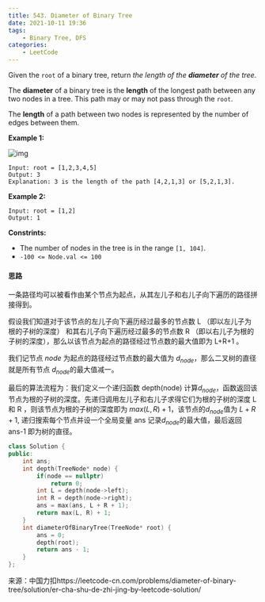 ```yaml
---
title: 543. Diameter of Binary Tree
date: 2021-10-11 19:36
tags:
    - Binary Tree, DFS
categories:
    - LeetCode
---
```


Given the `root` of a binary tree, return *the length of the **diameter** of the tree*.

The **diameter** of a binary tree is the **length** of the longest path between any two nodes in a tree. This path may or may not pass through the `root`.

The **length** of a path between two nodes is represented by the number of edges between them.

**Example 1:**

![img](https://assets.leetcode.com/uploads/2021/03/06/diamtree.jpg)

```
Input: root = [1,2,3,4,5]
Output: 3
Explanation: 3 is the length of the path [4,2,1,3] or [5,2,1,3].
```

**Example 2:**

```
Input: root = [1,2]
Output: 1
```

**Constrints:**

- The number of nodes in the tree is in the range `[1, 104]`.
- `-100 <= Node.val <= 100`

#### 思路

一条路径均可以被看作由某个节点为起点，从其左儿子和右儿子向下遍历的路径拼接得到。

假设我们知道对于该节点的左儿子向下遍历经过最多的节点数 L （即以左儿子为根的子树的深度） 和其右儿子向下遍历经过最多的节点数 R （即以右儿子为根的子树的深度），那么以该节点为起点的路径经过节点数的最大值即为 L+R+1 。

我们记节点 $node$ 为起点的路径经过节点数的最大值为 $d_{node}$，那么二叉树的直径就是所有节点 $d_{node}$的最大值减一。

最后的算法流程为：我们定义一个递归函数 depth(node) 计算$d_{node}$，函数返回该节点为根的子树的深度。先递归调用左儿子和右儿子求得它们为根的子树的深度 L 和 R ，则该节点为根的子树的深度即为 $max(L,R)+1$，该节点的$d_{node}$值为 $L+R+1$,  递归搜索每个节点并设一个全局变量 ans 记录$d_{node}$的最大值，最后返回 ans-1 即为树的直径。

```c++
class Solution {
public:
    int ans;
    int depth(TreeNode* node) {
        if(node == nullptr)
            return 0;
        int L = depth(node->left);
        int R = depth(node->right);
        ans = max(ans, L + R + 1);
        return max(L, R) + 1;
    }
    int diameterOfBinaryTree(TreeNode* root) {
        ans = 0;
        depth(root);
        return ans - 1;
    }
};
```

来源：中国力扣https://leetcode-cn.com/problems/diameter-of-binary-tree/solution/er-cha-shu-de-zhi-jing-by-leetcode-solution/

